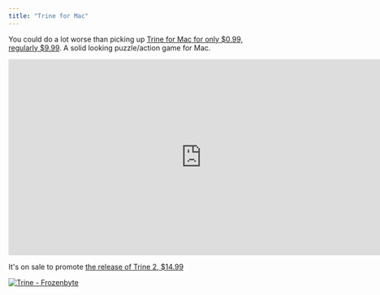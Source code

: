 ```yaml
---
title: "Trine for Mac"
---
```

<p>You could do a lot worse than picking up <a href="https://click.linksynergy.com/fs-bin/stat?id=6PFrOqNV4B8&offerid=146261&type=3&subid=0&tmpid=1826&RD_PARM1=http%253A%252F%252Fitunes.apple.com%252Fca%252Fapp%252Ftrine%252Fid411903084%253Fmt%253D12%2526uo%253D4%2526partnerId%253D30" target="itunes_store">Trine for Mac for only $0.99, regularly $9.99</a>. A solid looking puzzle/action game for Mac.</p>
<p><iframe width="759" height="386" src="https://www.youtube.com/embed/LXdwRmiZam4" frameborder="0" allowfullscreen></iframe></p>
<p>It's on sale to promote <a href="https://click.linksynergy.com/fs-bin/stat?id=6PFrOqNV4B8&offerid=146261&type=3&subid=0&tmpid=1826&RD_PARM1=http%253A%252F%252Fitunes.apple.com%252Fca%252Fapp%252Ftrine-2%252Fid483381002%253Fmt%253D12%2526uo%253D4%2526partnerId%253D30" target="itunes_store">the release of Trine 2, $14.99</a></p>
<p><a href="https://click.linksynergy.com/fs-bin/stat?id=6PFrOqNV4B8&offerid=146261&type=3&subid=0&tmpid=1826&RD_PARM1=http%253A%252F%252Fitunes.apple.com%252Fca%252Fapp%252Ftrine%252Fid411903084%253Fmt%253D12%2526uo%253D4%2526partnerId%253D30" target="itunes_store"><img src="https://r.mzstatic.com/images/web/linkmaker/badge_macappstore-lrg.gif" alt="Trine - Frozenbyte" style="border: 0;"/></a></p>
